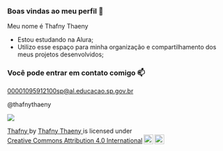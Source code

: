 ### Boas vindas ao meu perfil 🤍

Meu nome é Thafny Thaeny

- Estou estudando na Alura;
- Utilizo esse espaço para minha organização e compartilhamento dos meus projetos desenvolvidos;

 ### Você pode entrar em contato comigo 📫

 00001095912100sp@al.educacao.sp.gov.br
 
 @thafnythaeny

![](https://media1.tenor.com/m/opEBWw0uddoAAAAC/umm.gif
)

<p xmlns:cc="http://creativecommons.org/ns#" xmlns:dct="http://purl.org/dc/terms/"><a property="dct:title" rel="cc:attributionURL" href="https://thafnyt.com/best-photos-ever.jpg">Thafny </a> by <a rel="cc:attributionURL dct:creator" property="cc:attributionName" href="http://thafnyt.com">Thafny Thaeny </a> is licensed under <a href="https://creativecommons.org/licenses/by/4.0/?ref=chooser-v1" target="_blank" rel="license noopener noreferrer" style="display:inline-block;">Creative Commons Attribution 4.0 International<img style="height:22px!important;margin-left:3px;vertical-align:text-bottom;" src="https://mirrors.creativecommons.org/presskit/icons/cc.svg?ref=chooser-v1" alt=""><img style="height:22px!important;margin-left:3px;vertical-align:text-bottom;" src="https://mirrors.creativecommons.org/presskit/icons/by.svg?ref=chooser-v1" alt=""></a></p>
